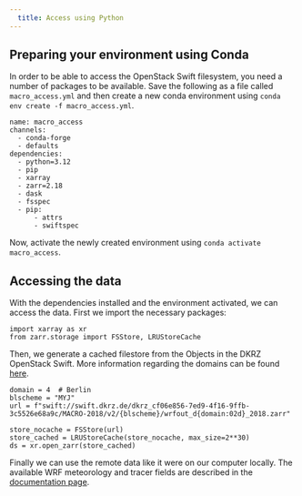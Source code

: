 ```yaml
---
  title: Access using Python
---
```

## Preparing your environment using Conda

In order to be able to access the OpenStack Swift filesystem, you need a number of packages to be available.
Save the following as a file called `macro_access.yml` and then create a new conda environment using `conda env create -f macro_access.yml`.
```
name: macro_access
channels:
  - conda-forge
  - defaults
dependencies:
  - python=3.12
  - pip
  - xarray
  - zarr=2.18
  - dask
  - fsspec
  - pip:
      - attrs
      - swiftspec
```
Now, activate the newly created environment using `conda activate macro_access`.

## Accessing the data

With the dependencies installed and the environment activated, we can access the data.
First we import the necessary packages:
```
import xarray as xr
from zarr.storage import FSStore, LRUStoreCache
```
Then, we generate a cached filestore from the Objects in the DKRZ OpenStack Swift.
More information regarding the domains can be found [here](documentation.md).
```
domain = 4  # Berlin
blscheme = "MYJ"
url = f"swift://swift.dkrz.de/dkrz_cf06e856-7ed9-4f16-9ffb-3c5526e68a9c/MACRO-2018/v2/{blscheme}/wrfout_d{domain:02d}_2018.zarr"

store_nocache = FSStore(url)
store_cached = LRUStoreCache(store_nocache, max_size=2**30)
ds = xr.open_zarr(store_cached)
```
Finally we can use the remote data like it were on our computer locally.
The available WRF meteorology and tracer fields are described in the [documentation page](documentation.md).